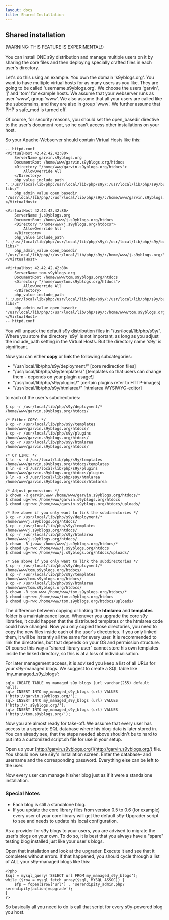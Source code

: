 ```yaml
---
layout: docs
title: Shared Installation
---
```


## Shared installation

(WARNING: THIS FEATURE IS EXPERIMENTAL!)

You can install ONE s9y distribution and manage multiple users on it by sharing the core files and then deploying specially crafted files in each user's directory.

Let's do this using an example. You own the domain 's9yblogs.org'. You want to have multiple virtual hosts for as many users as you like. They are going to be called 'username.s9yblogs.org'. We choose the users 'garvin', 'j' and 'tom' for example hosts. We assume that your webserver runs as user 'www', group 'www'. We also assume that all your users are called like the subdomains, and they are also in group 'www'. We further assume that PHP's safe\_mod is turned off.

Of course, for security reasons, you should set the open\_basedir directive to the user's document root, so he can't access other installations on your host.

So your Apache-Webserver should contain Virtual Hosts like this:

    -- httpd.conf
    <VirtualHost 42.42.42.42:80>
        ServerName garvin.s9yblogs.org
        DocumentRoot /home/www/garvin.s9yblogs.org/htdocs
        <Directory "/home/www/garvin.s9yblogs.org/htdocs">
            AllowOverride All
        </Directory>
        php_value include_path ".:/usr/local/lib/php:/usr/local/lib/php/s9y/:/usr/local/lib/php/s9y/bundled-libs/"
        php_admin_value open_basedir "/usr/local/lib/php/:/usr/local/lib/php/s9y/:/home/www/garvin.s9yblogs.org/"
    </VirtualHost>

    <VirtualHost 42.42.42.42:80>
        ServerName j.s9yblogs.org
        DocumentRoot /home/www/j.s9yblogs.org/htdocs
        <Directory "/home/www/j.s9yblogs.org/htdocs">
            AllowOverride All
        </Directory>
        php_value include_path ".:/usr/local/lib/php:/usr/local/lib/php/s9y/:/usr/local/lib/php/s9y/bundled-libs/"
        php_admin_value open_basedir "/usr/local/lib/php/:/usr/local/lib/php/s9y/:/home/www/j.s9yblogs.org/"
    </VirtualHost>

    <VirtualHost 42.42.42.42:80>
        ServerName tom.s9yblogs.org
        DocumentRoot /home/www/tom.s9yblogs.org/htdocs
        <Directory "/home/www/tom.s9yblogs.org/htdocs">
            AllowOverride All
        </Directory>
        php_value include_path ".:/usr/local/lib/php:/usr/local/lib/php/s9y/:/usr/local/lib/php/s9y/bundled-libs/"
        php_admin_value open_basedir "/usr/local/lib/php/:/usr/local/lib/php/s9y/:/home/www/tom.s9yblogs.org/"
    </VirtualHost>
    -- httpd.conf

You will unpack the default s9y distribution files in "/usr/local/lib/php/s9y/". Where you store the directory 's9y' is not important, as long as you adjust the include\_path setting in the Virtual Hosts. But the directory name 's9y' is significant.

Now you can either **copy** or **link** the following subcategories:

* "/usr/local/lib/php/s9y/deployment/" [core redirection files]
* "/usr/local/lib/php/s9y/templates/" [templates so that users can change them - depends on your plugin usage!]
* "/usr/local/lib/php/s9y/plugins/" [certain plugins refer to HTTP-images]
* "/usr/local/lib/php/s9y/htmlarea/" [htmlarea WYSIWYG-editor]

to each of the user's subdirectories:

    $ cp -r /usr/local/lib/php/s9y/deployment/* /home/www/garvin.s9yblogs.org/htdocs/

    /* Either COPY: */
    $ cp -r /usr/local/lib/php/s9y/templates /home/www/garvin.s9yblogs.org/htdocs/
    $ cp -r /usr/local/lib/php/s9y/plugins /home/www/garvin.s9yblogs.org/htdocs/
    $ cp -r /usr/local/lib/php/s9y/htmlarea /home/www/garvin.s9yblogs.org/htdocs/

    /* Or LINK: */
    $ ln -s -d /usr/local/lib/php/s9y/templates /home/www/garvin.s9yblogs.org/htdocs/templates
    $ ln -s -d /usr/local/lib/php/s9y/plugins /home/www/garvin.s9yblogs.org/htdocs/plugins
    $ ln -s -d /usr/local/lib/php/s9y/htmlarea /home/www/garvin.s9yblogs.org/htdocs/htmlarea

    /* Adjust permissions */
    $ chown -R garvin.www /home/www/garvin.s9yblogs.org/htdocs/*
    $ chmod ug+rwx /home/www/garvin.s9yblogs.org/htdocs
    $ chmod ug+rwx /home/www/garvin.s9yblogs.org/htdocs/uploads/

    /* See above if you only want to link the subdirectories */
    $ cp -r /usr/local/lib/php/s9y/deployment/* /home/www/j.s9yblogs.org/htdocs/
    $ cp -r /usr/local/lib/php/s9y/templates /home/www/j.s9yblogs.org/htdocs/
    $ cp -r /usr/local/lib/php/s9y/htmlarea /home/www/j.s9yblogs.org/htdocs/
    $ chown -R j.www /home/www/j.s9yblogs.org/htdocs/*
    $ chmod ug+rwx /home/www/j.s9yblogs.org/htdocs
    $ chmod ug+rwx /home/www/j.s9yblogs.org/htdocs/uploads/

    /* See above if you only want to link the subdirectories */
    $ cp -r /usr/local/lib/php/s9y/deployment/* /home/www/tom.s9yblogs.org/htdocs/
    $ cp -r /usr/local/lib/php/s9y/templates /home/www/tom.s9yblogs.org/htdocs/
    $ cp -r /usr/local/lib/php/s9y/htmlarea /home/www/tom.s9yblogs.org/htdocs/
    $ chown -R tom.www /home/www/tom.s9yblogs.org/htdocs/*
    $ chmod ug+rwx /home/www/tom.s9yblogs.org/htdocs
    $ chmod ug+rwx /home/www/tom.s9yblogs.org/htdocs/uploads/

The difference between copying or linking the **htmlarea** and **templates** folder is a maintaineance issue. Whenever you upgrade the core s9y libraries, it could happen that the distributed templates or the htmlarea code could have changed. Now you only copied those directories, you need to copy the new files inside each of the user's directories. If you only linked them, it will be instantly all the same for every user. It is recommended to link the directories, but that depends on your OS and permission structure. Of course this way a "shared library user" cannot store his own templates inside the linked directory, so this is at a loss of individualisation.

For later management access, it is advised you keep a list of all URLs for your s9y-managed blogs. We suggest to create a SQL table like 'my\_managed\_s9y\_blogs':

    sql> CREATE TABLE my_managed_s9y_blogs (url varchar(255) default null);
    sql> INSERT INTO my_managed_s9y_blogs (url) VALUES ('http://garvin.s9yblogs.org/');
    sql> INSERT INTO my_managed_s9y_blogs (url) VALUES ('http://j.s9yblogs.org/');
    sql> INSERT INTO my_managed_s9y_blogs (url) VALUES ('http://tom.s9yblogs.org/');

Now you are almost ready for take-off. We assume that every user has access to a seperate SQL database where his blog-data is later stored in. You can already see, that the steps needed above shouldn't be to hard to put into a customized script.sh file for use in your setup.

Open up your [http://garvin.s9yblogs.org/](http://garvin.s9yblogs.org/) file. You should now see s9y's installation screen. Enter the database- and username and the corresponding password. Everything else can be left to the user.

Now every user can manage his/her blog just as if it were a standalone installation.

### Special Notes

* Each blog is still a standalone blog.
* If you update the core library files from version 0.5 to 0.6 (for example) every user of your core library will get the default s9y-Upgrader script to see and needs to update his local configuration.

As a provider for s9y blogs to your users, you are advised to migrate the user's blogs on your own. To do so, it is best that you always have a "spare" testing blog installed just like your user's blogs.

Open that installation and look at the upgrader. Execute it and see that it completes without errors. If that happened, you should cycle through a list of ALL your s9y-managed blogs like this:

    <?php
    $sql = mysql_query('SELECT url FROM my_managed_s9y_blogs');
    while ($row = mysql_fetch_array($sql, MYSQL_ASSOC)) {
        $fp = fopen($row['url'] . 'serendipity_admin.php?serendipity[action]=upgrade');
    }
    ?>

So basically all you need to do is call that script for every s9y-powered blog you host.
